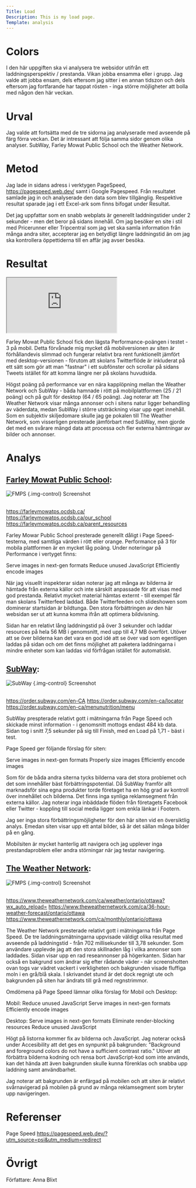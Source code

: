 ```yaml
---
Title: Load
Description: This is my load page.
Template: analysis
---
```


# Colors

I den här uppgiften ska vi analysera tre websidor utifrån ett laddningsperspektiv / prestanda. Vikan jobba ensamma eller i grupp. Jag valde att jobba ensam, dels eftersom jag sitter i en annan tidszon och dels eftersom jag fortfarande har tappat rösten - inga större möjligheter att bolla med någon den här veckan. 

# Urval

Jag valde att fortsätta med de tre sidorna jag analyserade med avseende på färg förra veckan. Det är intressant att följa samma sidor genom olika analyser. 
SubWay, Farley Mowat Public School och the Weather Network.

# Metod
Jag lade in sidans adress i verktygen PageSpeed, https://pagespeed.web.dev/ samt i Google Pagespeed. Från resultatet samlade jag in och analyserade den data som blev tillgänglig. Respektive resultat sparade jag i ett Excel-ark som finns bifogat under Resultat. 

Det jag uppfattar som en snabb webplats är generellt laddningstider under 2 sekunder - men det beror på sidans innehåll. Om jag besöker en site i stil med Pricerunner eller Tripcentral som jag vet ska samla information från många andra siter, accepterar jag en betydligt längre laddningstid än om jag ska kontrollera öppettiderna till en affär jag avser besöka. 

# Resultat

<iframe src="https://docs.google.com/spreadsheets/d/e/2PACX-1vTZSV34Zlfg2Ug2o7oV1vv_b665naRm1PJvFH4llB-acyL6eJ4AAtaRc73C4K-ODWP8Cp_FJRM9HOeW/pubhtml?widget=true&amp;headers=false"></iframe>

Farley Mowat Public School fick den lägsta Performance-poängen i testet - 3 på mobil. Detta förvånade mig mycket då mobilversionen av siten är förhållandevis slimmad och fungerar relativt bra rent funktionellt jämfört med desktop-versionen - förutom att skolans Twitterflöde är inkluderat på ett sätt som gör att man "fastnar" i ett subfönster och scrollar på sidans Tweets istället för att komma längre ner på skolans huvudsida. 

Högst poäng på performance var en nära kapplöpning mellan the Weather Network och SubWay - båda hamnade i rött på mobilplattformen (25 / 21 poäng) och på gult för desktop (64 / 65 poäng). Jag noterar att The Weather Network visar många annonser och i sitens natur ligger behandling av väderdata, medan SubWay i större utsträckning visar upp eget innehåll. Som en subjektiv skiljedomare skulle jag ge pokalen till The Weather Network, som visserligen presterade jämförbart med SubWay, men gjorde det med en svårare mängd data att processa och fler externa hämtningar av bilder och annonser. 

# Analys

## [Farley Mowat Public School](https://farleymowatps.ocdsb.ca/):
![FMPS](%assets_url%/img/FWPS.JPG) {.img-control} Screenshot<br>
<br>

https://farleymowatps.ocdsb.ca/
https://farleymowatps.ocdsb.ca/our_school
https://farleymowatps.ocdsb.ca/parent_resources

Farley Mowar Public School presterade generellt dåligt i Page Speed-testerna, med samtliga värden i rött eller orange. Performance på 3 för mobila plattformen är en mycket låg poäng. Under noteringar på Performance i vertyget finns: 

Serve images in next-gen formats
Reduce unused JavaScript
Efficiently encode images

När jag visuellt inspekterar sidan noterar jag att många av bilderna är hämtade från externa källor och inte särskilt anpassade för att visas med god prestanda. Relativt mycket material hämtas externt - till exempel får man skolans Twitterfeed laddad. Både Twitterfeeden och slideshowen som dominerar startsidan är bildtunga. Den stora förbättringen av den här websidan ser ut att kunna komma ifrån att optimera bildvisning.

Sidan har en relativt lång laddningstid på över 3 sekunder och laddar resources på hela 56 MB i genomsnitt, med upp till 4,7 MB överfört. Utöver att se över bilderna kan det vara en god idé att se över vad som egentligen laddas på sidan och om det finns möjlighet att paketera laddningarna i mindre enheter som kan laddas vid förfrågan istället för automatiskt.

## [SubWay](https://order.subway.com/en-CA):
![SubWay](%assets_url%/img/SUBWAY.JPG) {.img-control} Screenshot<br>
<br>

https://order.subway.com/en-CA
https://order.subway.com/en-ca/locator
https://order.subway.com/en-ca/menunutrition/menu

SubWay prespterade relativt gott i mätningarna från Page Speed och skickade minst information - i genomsnitt mottogs endast 484 kb data. Sidan tog i snitt 7,5 sekunder på sig till Finish, med en Load på 1,71 - bäst i test. 

Page Speed ger följande förslag för siten: 

Serve images in next-gen formats
Properly size images
Efficiently encode images

Som för de båda andra siterna tycks bilderna vara det stora problemet och det som innehåller bäst förbättringspotential. Då SubWay framför allt marknadsför sina egna produkter torde företaget ha en hög grad av kontroll över innehållet och bilderna. Det finns inga synliga reklamsegment från externa källor. Jag noterar inga inbäddade flöden från företagets Facebook eller Twitter - koppling till social media ligger som enkla länkar i Footern. 

Jag ser inga stora förbättringsmöjligheter för den här siten vid en översiktlig analys. Emedan siten visar upp ett antal bilder, så är det sällan många bilder på en gång. 

Mobilsiten är mycket hanterlig att navigera och jag upplever inga prestandaproblem eller andra störningar när jag testar navigering. 

## [The Weather Network](https://www.theweathernetwork.com/ca/weather/ontario/ottawa?wx_auto_reload=): 
![FMPS](%assets_url%/img/TWN.JPG) {.img-control} Screenshot<br>
<br>

https://www.theweathernetwork.com/ca/weather/ontario/ottawa?wx_auto_reload=
https://www.theweathernetwork.com/ca/36-hour-weather-forecast/ontario/ottawa
https://www.theweathernetwork.com/ca/monthly/ontario/ottawa

The Weather Network presterade relativt gott i mätningarna från Page Speed. De tre laddningsmätningarna uppvisade väldigt olika resultat med avseende på laddningstid - från 702 millisekunder till 3,78 sekunder. Som användare upplevde jag att den stora skillnaden låg i vilka annonser som laddades. Sidan visar upp en rad reseannonser på högerkanten. Sidan har också en bakgrund som ändrar sig efter rådande väder - när screenshotten ovan togs var vädret vackert i verkligheten och bakgrunden visade fluffiga moln i en grå/blå skala. I skrivandet stund är det dock regnigt ute och bakgrunden på siten har ändrats till grå med regnstrimmor. 

Omdömena på Page Speed lämnar olika förslag för Mobil och Desktop:

Mobil: 
Reduce unused JavaScript
Serve images in next-gen formats
Efficiently encode images

Desktop:
Serve images in next-gen formats
Eliminate render-blocking resources
Reduce unused JavaScript

Högt på listorna kommer fix av bilderna och JavaScript. Jag noterar också under Accesibility att det ges en synpunkt på bakgrunden: "Background and foreground colors do not have a sufficient contrast ratio." Utöver att förbättra bilderna kodning och rensa bort JavaScript-kod som inte används, kan det hända att även bakgrunden skulle kunna förenklas och snabba upp laddning samt användbarhet. 

Jag noterar att bakgrunden är enfärgad på mobilen och att siten är relativt svårnavigerad på mobilen på grund av många reklamsegment som bryter upp navigeringen. 

# Referenser

Page Speed https://pagespeed.web.dev/?utm_source=psi&utm_medium=redirect

# Övrigt

Författare: Anna Blixt
